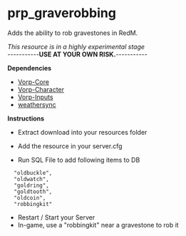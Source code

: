 # prp_graverobbing
Adds the ability to rob gravestones in RedM.

*This resource is in a highly experimental stage*  
-----------**USE AT YOUR OWN RISK.**-----------

**Dependencies**
- [Vorp-Core](https://github.com/VORPCORE/vorp-core-lua)
- [Vorp-Character](https://github.com/VORPCORE/VORP-Character)
- [Vorp-Inputs](https://github.com/VORPCORE/VORP-Inputs)
- [weathersync](https://github.com/kibook/weathersync)

**Instructions**

- Extract download into your resources folder
- Add the resource in your server.cfg

- Run SQL File to add following items to DB
```
  "oldbuckle",
  "oldwatch",
  "goldring",
  "goldtooth",
  "oldcoin",
  "robbingkit"
```
- Restart / Start your Server
- In-game, use a "robbingkit" near a gravestone to rob it
